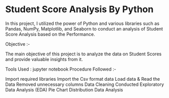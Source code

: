# Student Score Analysis By Python

In this project, I utilized the power of Python and various libraries such as Pandas, NumPy, Matplotlib, and Seaborn to conduct an analysis of Student Score Analysis based on the Performance.

Objective :-

The main objective of this project is to analyze the data on Student Scores and provide valuable insights from it.

Tools Used : jupyter notebook
Procedure Followed :-

Import required libraries
Import the Csv format data
Load data & Read the Data
Removed unnecessary columns
Data Cleaning
Conducted Exploratory Data Analysis (EDA)
Pie Chart Distribution
Data Analysis
